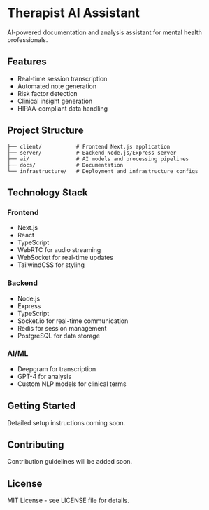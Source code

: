 # Therapist AI Assistant

AI-powered documentation and analysis assistant for mental health professionals.

## Features

- Real-time session transcription
- Automated note generation
- Risk factor detection
- Clinical insight generation
- HIPAA-compliant data handling

## Project Structure

```
├── client/           # Frontend Next.js application
├── server/           # Backend Node.js/Express server
├── ai/               # AI models and processing pipelines
├── docs/             # Documentation
└── infrastructure/   # Deployment and infrastructure configs
```

## Technology Stack

### Frontend
- Next.js
- React
- TypeScript
- WebRTC for audio streaming
- WebSocket for real-time updates
- TailwindCSS for styling

### Backend
- Node.js
- Express
- TypeScript
- Socket.io for real-time communication
- Redis for session management
- PostgreSQL for data storage

### AI/ML
- Deepgram for transcription
- GPT-4 for analysis
- Custom NLP models for clinical terms

## Getting Started

Detailed setup instructions coming soon.

## Contributing

Contribution guidelines will be added soon.

## License

MIT License - see LICENSE file for details.